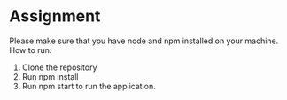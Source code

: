 # Assignment
Please make sure that you have node and npm installed on your machine.
How to run:
1. Clone the repository
2. Run npm install
3. Run npm start to run the application.
